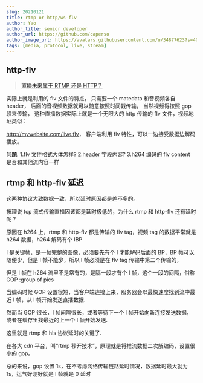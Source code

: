 ```yaml
---
slug: 20210121
title: rtmp or http/ws-flv
author: Yao
author_title: senior developer
author_url: https://github.com/caperso
author_image_url: https://avatars.githubusercontent.com/u/34877623?s=400&u=8da3f1b8199cdbd5591ea229149fa663f2011065&v=4
tags: [media, protocol, live, stream]
---
```


## http-flv

> [直播未来属于 RTMP 还是 HTTP？](https://www.cnblogs.com/tinywan/p/6122065.html)

实际上就是利用的 flv 文件的特点，
只需要一个 matedata 和音视频各自 header，
后面的音视频数据就可以随意按照时间戳传输，
当然视频得按照 gop 段来传输，
这种直播数据实际上就是一个无限大的 http 传输的 flv 文件，视频地址类似：

<http://mywebsite.com/live.flv>，
客户端利用 flv 特性，可以一边接受数据边解码播放。

**问题**:
1.flv 文件格式大体怎样?
2.header 字段内容?
3.h264 编码的 flv content 是否和其他流内容一样

<!--truncate-->

## rtmp 和 http-flv 延迟

这两种协议大致数据一致，所以延时原因都是差不多的。

按理说 tcp 流式传输直播因该都是延时极低的，为什么 rtmp 和 http-flv 还有延时呢？

原因在 h264 上，rtmp 和 http-flv 都是传输的 flv tag，视频 tag 的数据平常就是 h264 数据，h264 解码有个 IBP

I 是关键帧，是一帧完整的图像，必须要先有个 I 才能解码后面的 BP，BP 帧可以随便少，但是 I 帧不能少，所以 I 帧必须是在 flv tag 传输中第二个传输的，

但是 I 帧在 h264 流里不是常有的，是隔一段才有个 I 帧，这个一段的间隔，俗称 GOP :group of pics

当编码时候 GOP 设置很短，当客户端连接上来，服务器会以最快速度找到流中最近 I 帧，从 I 帧开始发送直播数据.

然而当 GOP 很长，I 帧间隔很长，或者等待下一个 I 帧开始向新连接发送数据，或者在缓存里找最近的上一个 I 帧开始发送.

这里就是 rtmp 和 hls 协议延时的关键了.

在各大 cdn 平台，叫“rtmp 秒开技术”，原理就是将推流数据二次解编码，设置很小的 gop。

总的来说，gop 设置 1s，在不考虑网络传输链路延时情况，数据延时最大就为 1s，运气好刚好就是 I 帧就是 0 延时
